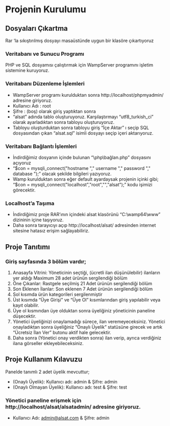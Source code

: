 # Projenin Kurulumu
## Dosyaları Çıkartma
Rar ‘la sıkıştırılmış dosyayı masaüstünde uygun bir klasöre çıkartıyoruz
### Veritabanı ve Sunucu Programı
PHP ve SQL dosyamısı çalıştırmak için WampServer programını işletim sistemine kuruyoruz.
### Veritabanı Düzenleme İşlemleri
- WampServer programı kurulduktan sonra http://localhost/phpmyadmin/ adresine giriyoruz.
- Kullanıcı Adı : root
- Şifre : (boş) olarak giriş yaptıktan sonra 
- “alsat” adında tablo oluşturuyoruz. Karşılaştırmayı “utf8_turkish_ci” olarak  ayarladıktan sonra tabloyu oluşturuyoruz.
- Tabloyu oluşturduktan sonra tabloyu giriş “İçe Aktar” ı seçip SQL dosyasından çıkan “alsat.sql” isimli dosyayı seçip içeri aktarıyoruz.
### Veritabanı Bağlantı İşlemleri
- İndirdiğimiz dosyanın içinde bulunan “\php\bağlan.php” dosyasını açıyoruz
- “$con = mysqli_connect("hostname "," username "," password "," database ");”  olacak şekilde bilgileri yazıyoruz. 
- Wamp kurulduktan sonra eğer default ayardaysak projenin içinki gibi; “$con = mysqli_connect("localhost","root","","alsat");” kodu işimizi görecektir.
### Localhost’a Taşıma
- İndirdiğimiz proje RAR’ının içindeki alsat klasörünü “C:\wamp64\www” dizininin  içine taşıyoruz.
- Daha sonra tarayıcıyı açıp http://localhost/alsat/ adresinden internet sitesine hatasız erişim sağlayabiliriz.
## Proje Tanıtımı
### Giriş sayfasında 3 bölüm vardır;
1. Anasayfa Vitrini: Yöneticinin seçtiği, (ücretli ilan düşünülebilir) ilanların yer aldığı Maximum 28 adet ürünün sergilendiği bölüm
2. Öne Çıkanlar: Rastgele seçilmiş 21 Adet ürünün sergilendiği bölüm
3. Son Eklenen İlanlar: Son eklenen 7 Adet ürünün sergilendiği bölüm
4. Sol kısımda ürün kategorileri sergilenmiştir
5. Üst kısımda “Üye Girişi” ve “Üye Ol” kısımlarından giriş yapılabilir veya kayıt  olabilir.
6. Üye ol kısmından üye olduktan sonra üyeliğiniz yöneticinin paneline düşecektir. 
7. Yönetici üyeliğinizi onaylamadığı sürece, ilan veremeyeceksiniz. Yönetici onayladıktan sonra  üyeliğiniz “Onaylı Üyelik” statüsüne girecek ve artık “Ücretsiz İlan Ver” butonu aktif hale  gelecektir.
8. Daha sonra (Yönetici onay verdikten sonra) ilan verip, ayrıca verdiğiniz ilana görseller ekleyebileceksiniz.
## Proje Kullanım Kılavuzu
Panelde tanımlı 2 adet üyelik mevcuttur;
- (Onaylı Üyelik): Kullanıcı adı: admin & Şifre: admin
- (Onaylı Olmayan Üyelik): Kullanıcı adı: test & Şifre: test
### Yönetici paneline erişmek için http://localhost/alsat/alsatadmin/ adresine giriyoruz.
- Kullanıcı Adı: admin@alsat.com & Şifre: admin
